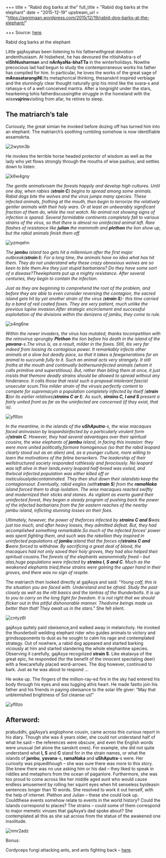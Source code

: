 +++
title = "Rabid dog barks at the"
full_title = "Rabid dog barks at the elephant"
date = "2015-12-19"
upstream_url = "https://agnimaan.wordpress.com/2015/12/19/rabid-dog-barks-at-the-elephant/"

+++
Source: [here](https://agnimaan.wordpress.com/2015/12/19/rabid-dog-barks-at-the-elephant/).

Rabid dog barks at the elephant

Little gajAsyahas been listening to his fatherwithgreat devotion
andenthusiasm. At hisbehest, he has devoured the nItishAstra-s of
**viShNusharman** and **nArAyaNa-bhaTTa** in the winterholidays.
Nowthe precocious lad had begun to study the contemporaneous works his
father has compiled for him. In particular, he loves the works of the
great sage of **mAnasatarangiNI**.Its metaphorical thinking,
thesanskrit inspired verbiage and the stunningly clear thought
naturally grip his mind like the svara-s and rahasya-s of a well
conceived mantra. After a longnight under the stars, hearkening tohis
fatherdiscussingthe struggle in the homeland with the
wise**vajrins**visiting from afar, he retires to sleep.

## The matriarch’s tale

Curiously, the great simian he invoked before dozing off has turned him
into an elephant. The matriarch’s soothing rumbling somehow is now
identifiable assamskrta.

![2wytm3b](https://agnimaan.files.wordpress.com/2015/12/2wytm3b.png?w=584)

He invokes the terrible horse headed protector of wisdom as well as the
lady who yet flows strongly through the mouths of wise pashus; and
settles down to listen:

![k6w4gny](https://agnimaan.files.wordpress.com/2015/12/k6w4gny.jpg?w=584)

*The gentle animalsroam the forests happily and develop high cultures.
Until one day, when rabies (**strain C**) begins to spread among some
animals. Rabid dogs bite the wolves and the virus jumps many species.
These infected animals, frothing at the mouth, then begin to terrorize
the relatively gentler animals with their holy wars. Or at least an
unbearably significant fraction of them do, while the rest watch. No
animal not showing signs of infection is spared. Several formidable
continents completely fall to various strains of the virus, so that
there is almost no uninfected animal left. Rare flashes of resistance
like **julian** the mammoth and **plethon** the lion show up, but the
rabid animals finish them off.*

![yzmqehn](https://agnimaan.files.wordpress.com/2015/12/yzmqehn.png?w=584)

*The **jambu** island too gets hit a millennium after the first major
outbreak(**strain I**). For a long time, the animals have no idea what
has hit them. They do not understand why these crazy obnoxious wolves
are so keen to bite them.Are they just stupid barbarians? Do they have
some sort of a disease?Theelephants put up a mighty resistance. After
several centuries, they begin to contain the infection.*

*Just as they are beginning to comprehend the root of the problem, and
before they are able to even consider reversing the contagion, the
sacred island gets hit by yet another strain of the virus (**strain
S**)- this time carried by a band of red coated foxes. They are very
patient, much unlike the previous lupine invasion.After strategic
encirclement and successful exploitation of the divisions within the
denizens of jambu, they come to rule.*

![s4ng6ne](https://agnimaan.files.wordpress.com/2015/12/s4ng6ne.jpg?w=584)

*Within the newer invaders, the virus has mutated, thanks tocompetition
with the retrovirus sprungby **Plethon** the lion before his death in
the island of the **yavana**-s.The virus is, as a result, milder in the
foxes. Still, itis very far indeed from loosing its contagious power.
It remarkably infects other animals at a slow but deadly pace, so that
it takes a fewgenerations for an animal to succumb fully to it. Such an
animal acts very strangely. It still froths at the mouth and continually
bothersuninfected animals (whom it calls primitive and superstitious).
But, rather than biting them at once, it just insists that themore
deadly strains should be allowed to spread without any hinderance. It
calls those that resist such a proposal intolerant fascist unsecular
scum.This milder strain of the virusis perfectly content to compete
for supremacyin a population completely infected by itself (**strain
S**)or its earlier relatives(**strains C or I**). As such, **strains C,
I and S** present a fairly united front as far as the uninfected are
concerned (if they exist, that is).*

![yflllzo](https://agnimaan.files.wordpress.com/2015/12/yflllzo.jpg?w=584)

*In the meantime, in the islands of the **uShAputra**-s, the wise
macaques faced aninvasion by leopardsinfected by a particularly
virulent form of**strain C**. However, they had several advantages over
their spiritual cousins, the wise elephants of **jambu** island, in
facing this invasion: they were more united politically,farmore
homogenous (so that the rabid leopard clearly stood out as an alien)
and, as a younger culture, more willing to learn the motivations of the
feline berserkers. The leadership of their wellstructured society
responded ruthlessly and ferociously. No leopard was left alive in their
lands,every leopard half-breed was exiled, and thelocal infected
population was either killed off or meticulouslydecontaminated. They
then shut down their islandsto keep the contagionsout. Eventually,
rabid eagles (with**strain S**) from the **ramaNaka** island forced
them to drop isolation. The wise macaques reacted swiftly and modernized
their sticks and stones. As vigilant as everto guard their uninfected
forest, they began a steady program of pushing back the power of the
infected barbarians from the far eastern reaches of the nearby jambu
island, inflicting stunning losses on their foes.*

*Ultimately, however, the power of theforces infected by **strains C
and S**was just too much, and after heavy losses, they admitted defeat.
But, they had accomplished something remarkable.So much of the infected
forces’ power was spent fighting them, and such was the rebellion they
inspired in uninfected populations of **jambu** island that the forces
of**strains C and S**were forced to withdraw. By sacrificing a great
deal of blood, the macaques had not only saved their holy groves, they
had also helped their spiritual cousins.The forests of the elephants
wasnominally freed – but alas,huge populations were infected by
**strains I, S and C**. Much as the weakened elephants tried,these
strains were gaining the upper hand in their groves, and there was no
sign of respite.*

The matriarch then looked directly at gajAsya and said: “*Young calf,
this is the situation you are faced with. Understand and be afraid.
Study the past closely as well as the nIti basics and the tantras of the
thunderbolts. It is up to you to carry on the long fight for freedom. It
is not right that we should flicker out in this pitiful dishonorable
manner. Thedivine beings made us better than that! They await us in the
stars*.” She fell silent.

![cntyz6l](https://agnimaan.files.wordpress.com/2015/12/cntyz6l.jpg?w=584)

gajAsya quitely paid obeisence,and walked away in melancholy. He
invoked the thunderbolt weilding elephant rider who guides animals to
victory and grindsopponents to dust as he sought to calm his rage and
contemplated strategy. Out of nowhere, a rabid dog appeared and started
barking viciously at him and started slandering the whole elephantine
species. Observing it carefully, gajAsya recognized **strain S**. Like
ekalavya of the great epic, he responded (for the benefit of the
innocent spectating deer) with a fewcarefully placed word-arrows. The
dog however, continued to bark. Just as he was about to respond …

He woke up. The fingers of the million-ray-ed fire in the sky had
entered his body through his eyes and was tugging athis heart. He made
fastto join his father and his friends in paying obeisance to the solar
life giver: “May that unblemished brightness of Sol cleanse us!”

![yflllzo](https://agnimaan.files.wordpress.com/2015/12/yflllzo.jpg?w=584)

## Afterword:

prabuddhi, gajAsya’s anglophone cousin, came across this curious report
in his diary. Though she was 4 years older, she could not understand
half of what he said – the references were obscure, and even the English
words were unusual (let alone the sanskrit ones). For example, she did
not quite understand what **I, S** and **C** stand for in the strain
names, or what the islands of **jambu**, **yavana**-s, **ramaNaka** and
**uShAputra**-s were. Her curiosity was piquedthough – she was sure
there was more to this story. She knew there was no use asking him or
his dad – they liked to speak in riddles and metaphors from the ocean of
paganlore. Furthermore, she was too proud to come across like her
middle aged aunt who would cause endless amusement by rolling her squint
eyes when hit senseless byideasin sentences longer than 10 words. She
resolved to work it out herself, with the help of internet. Plethon and
Julian – these she could look up. Couldthese events somehow relate to
events in the world history? Could the islands correspond to places? The
strains – could some of them correspond to major memetic viruses that
gajAsya’s dad spoke about? She contemplated all this as she sat across
from the statue of the awakened one insolitude.

![nmr2adz](https://agnimaan.files.wordpress.com/2015/12/nmr2adz.jpg?w=584)

Bonus:

Cordyceps fungi attacking ants, and ants fighting back –
[here](https://twitter.com/Rjrasva/status/473222686735626241).

